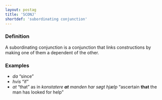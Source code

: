 ```yaml
---
layout: postag
title: 'SCONJ'
shortdef: 'subordinating conjunction'
---
```

### Definition

A subordinating conjunction is a conjunction that links constructions by making one of them a dependent of the other.

### Examples

- _da_ “since”
- _hvis_ “if”
- _at_ “that” as in _konstatere <b>at</b> manden har søgt hjælp_ “ascertain <b>that</b> the man has looked for help”
<!-- Interlanguage links updated Po 6. listopadu 2023, 21:41:30 CET -->
